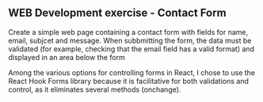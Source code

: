 ## WEB Development exercise - Contact Form

Create a simple web page containing a contact form with fields for name, email, subjcet and message.
When subbmitting the form, the data must be validated (for example, checking that the email field has a valid format) and displayed in an area below the form

Among the various options for controlling forms in React, I chose to use the React Hook Forms library because it is facilitative for both validations and control, as it eliminates several methods (onchange).
